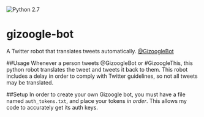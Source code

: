 ![Python 2.7](https://img.shields.io/badge/python-2.7-blue.svg)
# gizoogle-bot
A Twitter robot that translates tweets automatically.
[@GizoogleBot](https://www.twitter.com/GizoogleBot)

##Usage
Whenever a person tweets @GizoogleBot or #GizoogleThis, this python robot translates the tweet and tweets it back to them.
This robot includes a delay in order to comply with Twitter guidelines, so not all tweets may be translated.

##Setup
In order to create your own Gizoogle bot, you must have a file named `auth_tokens.txt`, and place your tokens *in order*. This allows my code to accurately get its auth keys.
